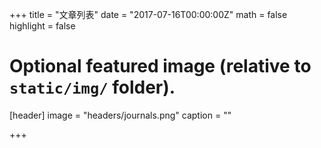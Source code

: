 +++
title = "文章列表"
date = "2017-07-16T00:00:00Z"
math = false
highlight = false

# Optional featured image (relative to `static/img/` folder).
[header]
image = "headers/journals.png"
caption = ""

+++
